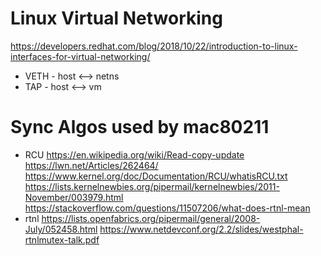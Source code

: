 # Linux Virtual Networking
https://developers.redhat.com/blog/2018/10/22/introduction-to-linux-interfaces-for-virtual-networking/

- VETH - host <--> netns
- TAP - host <--> vm 

# Sync Algos used by mac80211
- RCU
https://en.wikipedia.org/wiki/Read-copy-update
https://lwn.net/Articles/262464/
https://www.kernel.org/doc/Documentation/RCU/whatisRCU.txt
https://lists.kernelnewbies.org/pipermail/kernelnewbies/2011-November/003979.html
https://stackoverflow.com/questions/11507206/what-does-rtnl-mean
- rtnl
https://lists.openfabrics.org/pipermail/general/2008-July/052458.html
https://www.netdevconf.org/2.2/slides/westphal-rtnlmutex-talk.pdf
